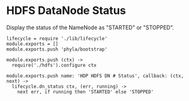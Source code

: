 
# HDFS DataNode Status

Display the status of the NameNode as "STARTED" or "STOPPED".

    lifecycle = require './lib/lifecycle'
    module.exports = []
    module.exports.push 'phyla/bootstrap'

    module.exports.push (ctx) ->
      require('./hdfs').configure ctx

    module.exports.push name: 'HDP HDFS DN # Status', callback: (ctx, next) ->
      lifecycle.dn_status ctx, (err, running) ->
        next err, if running then 'STARTED' else 'STOPPED'
